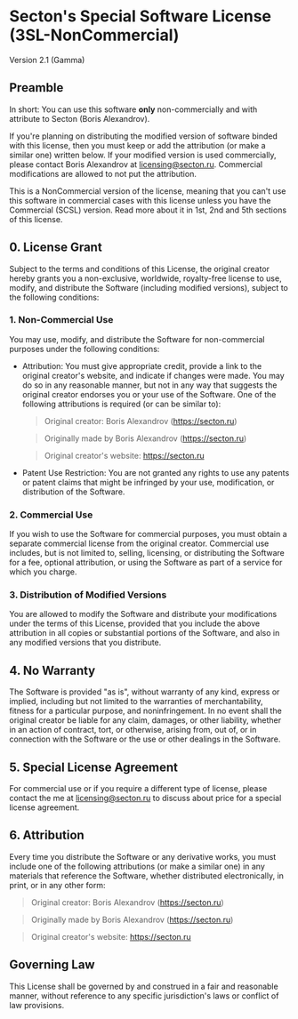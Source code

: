 # Secton's Special Software License (3SL-NonCommercial)
Version 2.1 (Gamma)

## Preamble
In short: You can use this software **only** non-commercially and with attribute to Secton (Boris Alexandrov).

If you're planning on distributing the modified version of software binded with this license,
then you must keep or add the attribution (or make a similar one) written below.
If your modified version is used commercially, please contact Boris Alexandrov at licensing@secton.ru.
Commercial modifications are allowed to not put the attribution.

This is a NonCommercial version of the license, meaning that you can't use this software in commercial cases
with this license unless you have the Commercial (SCSL) version. Read more about it in 1st, 2nd and 5th sections of this license.

## 0. License Grant
Subject to the terms and conditions of this License, the original creator hereby
grants you a non-exclusive, worldwide, royalty-free license to use, modify, and
distribute the Software (including modified versions), subject to the following
conditions:

### 1. Non-Commercial Use
You may use, modify, and distribute the Software for non-commercial purposes under
the following conditions:

* Attribution: You must give appropriate credit, provide a link to the original
  creator's website, and indicate if changes were made. You may do so in any reasonable manner, but not in any way that suggests the original creator endorses you or your use of the Software. One of the following attributions is required (or can be similar to):

  > Original creator: Boris Alexandrov (https://secton.ru)

  > Originally made by Boris Alexandrov (https://secton.ru)

  > Original creator's website: https://secton.ru

* Patent Use Restriction: You are not granted any rights to use any patents or
  patent claims that might be infringed by your use, modification, or distribution of the Software.

### 2. Commercial Use
If you wish to use the Software for commercial purposes, you must obtain a separate
commercial license from the original creator. Commercial use includes, but is not
limited to, selling, licensing, or distributing the Software for a fee, optional attribution,
or using the Software as part of a service for which you charge.

### 3. Distribution of Modified Versions
You are allowed to modify the Software and distribute your modifications under the
terms of this License, provided that you
include the above attribution in all copies or substantial portions of the Software,
and also in any modified versions that you distribute.

## 4. No Warranty
The Software is provided "as is", without warranty of any kind, express or implied,
including but not limited to the warranties of merchantability, fitness for a
particular purpose, and noninfringement. In no event shall the original creator be
liable for any claim, damages, or other liability, whether in an action of contract,
tort, or otherwise, arising from, out of, or in connection with the Software or the
use or other dealings in the Software.

## 5. Special License Agreement
For commercial use or if you require a different type of license, please contact the
me at licensing@secton.ru to discuss about price for a special license agreement.

## 6. Attribution
Every time you distribute the Software or any derivative works, you must include one
of the following attributions (or make a similar one) in any materials that reference the Software, whether
distributed electronically, in print, or in any other form:

> Original creator: Boris Alexandrov (https://secton.ru)

> Originally made by Boris Alexandrov (https://secton.ru)

> Original creator's website: https://secton.ru

## Governing Law
This License shall be governed by and construed in a fair and reasonable manner,
without reference to any specific jurisdiction's laws or conflict of law provisions.
